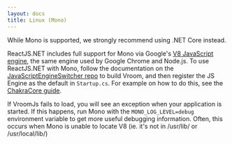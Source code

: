 ```yaml
---
layout: docs
title: Linux (Mono)
---
```


While Mono is supported, we strongly recommend using .NET Core instead.

ReactJS.NET includes full support for Mono via Google's [V8 JavaScript engine](https://code.google.com/p/v8/), the same engine used by Google Chrome and Node.js. To use ReactJS.NET with Mono, follow the documentation on the [JavaScriptEngineSwitcher repo](https://github.com/Taritsyn/JavaScriptEngineSwitcher/wiki/JS-Engine-Switcher:-Vroom) to build Vroom, and then register the JS Engine as the default in `Startup.cs`. For example on how to do this, see the [ChakraCore guide](/guides/chakracore.html).

If VroomJs fails to load, you will see an exception when your application is started. If this happens, run Mono with the `MONO_LOG_LEVEL=debug` environment variable to get more useful debugging information. Often, this occurs when Mono is unable to locate V8 (ie. it's not in /usr/lib/ or /usr/local/lib/)
